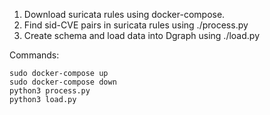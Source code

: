 1. Download suricata rules using docker-compose.
2. Find sid-CVE pairs in suricata rules using ./process.py
3. Create schema and load data into Dgraph using ./load.py

Commands:
```shellscript
sudo docker-compose up
sudo docker-compose down
python3 process.py
python3 load.py
```